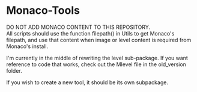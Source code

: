 Monaco-Tools
============
DO NOT ADD MONACO CONTENT TO THIS REPOSITORY.  
All scripts should use the function filepath() in Utils to get Monaco's filepath, and use that content when image or level content is required from Monaco's install.

I'm currently in the middle of rewriting the level sub-package.  If you want reference to code that works, check out the Mlevel file in the old_version folder.

If you wish to create a new tool, it should be its own subpackage.